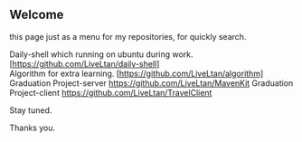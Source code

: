 ## Welcome

this page just as a menu for my repositories, for quickly search.


Daily-shell which running on ubuntu during work. [https://github.com/LiveLtan/daily-shell]<br/>
Algorithm for extra learning. [https://github.com/LiveLtan/algorithm]
Graduation Project-server   https://github.com/LiveLtan/MavenKit
Graduation Project-client   https://github.com/LiveLtan/TravelClient

Stay tuned.

Thanks you.

